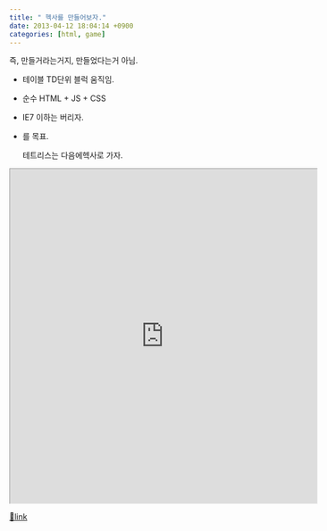 ```yaml
---
title: " 헥사를 만들어보자."
date: 2013-04-12 18:04:14 +0900
categories: [html, game]
---
```


즉, 만들거라는거지, 만들었다는거 아님.

  
- 테이블 TD단위 블럭 움직임.
- 순수 HTML + JS + CSS
- IE7 이하는 버리자.
- 를 목표.

  &#xD;
테트리스는 다음에헥사로 가자.  
  
<iframe frameborder="1" height="600" src="http://www.mins01.com/web_work/fun/game_hexa/game_hexa.html" style="border-width: 1px;" width="550"></iframe>  



[🔗link](http://www.mins01.com/mh/tech/read/822)